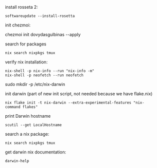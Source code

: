install rosseta 2:

    softwareupdate --install-rosetta

init chezmoi:

   chezmoi init dovydasgulbinas --apply


search for packages
    
    nix search nixpkgs tmux


verify nix installation:

    nix-shell -p nix-info --run "nix-info -m"
    nix-shell -p neofetch --run neofetch

sudo mkdir -p /etc/nix-darwin

init darwin (part of new init script, not needed because we have flake.nix)

    nix flake init -t nix-darwin --extra-experimental-features "nix-command flakes"

print Darwin hostname

    scutil --get LocalHostname

search a nix package:

    nix search nixpkgs tmux

get darwin nix documentation:
    
    darwin-help
